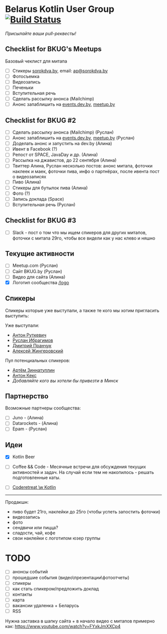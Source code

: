 # Belarus Kotlin User Group [![Build Status](https://travis-ci.org/KotlinBy/bkug.by.svg?branch=master)](https://travis-ci.org/KotlinBy/bkug.by)

_Присылайте ваши pull-реквесты!_

## Checklist for BKUG's Meetups

Базовый чеклист для митапа

- [ ] Стикеры [sorokdva.by](http://sorokdva.by/), email: ap@sorokdva.by
- [ ] Фотосъемка
- [ ] Видеозапись
- [ ] Печеньки
- [ ] Вступительная речь
- [ ] Сделать рассылку анонса (Mailchimp)
- [ ] Анонс запаблишить на [events.dev.by](https://events.dev.by/), [meetup.by](http://meetup.by/) 
 
## Checklist for BKUG #2
- [ ] Сделать рассылку анонса (Mailchimp) (Руслан)
- [ ] Анонс запаблишить на [events.dev.by](https://events.dev.by/), [meetup.by](http://meetup.by/) (Руслан)
- [ ] Доделать анонс и запустить на dev.by (Алина)
- [ ] Ивент в Facebook (?)
- [ ] Репост от SPACE, JavaDay и др. (Алина)
- [ ] Рассылка на джавистов, до 22 сентября (Алина)
- [ ] Твиттер Алина, Руслан несколько постов: анонс митапа, фоточки наклеек и маек, фоточки пива, инфо о партнёрах, после ивента пост о видеозаписях
- [ ] Пиво (Алина)
- [ ] Стикеры для бутылок пива (Алина)
- [ ] Фото (?)
- [ ] Запись доклада (Space)
- [ ] Вступительная речь (Руслан)

## Checklist for BKUG #3
- [ ] Slack - пост о том что мы ищем спикеров для других митапов, фоточки с митапа 29го, чтобы все видели как у нас клево и няшно


## Текущие активности

- [ ] Meetup.com (Руслан)
- [ ] Сайт BKUG.by (Руслан)
- [ ] Видео для сайта (Алина)
- [x] Логотип сообщества [/logo](https://github.com/KotlinBy/bkug.by/tree/master/logo)

## Спикеры

Спикеры которые уже выступали, а также те кого мы хотим пригласить выступить:

Уже выступали:

* [Антон Руткевич](https://github.com/AntonRutkevich)
* [Руслан Ибрагимов](https://github.com/IRus)
* [Дмитрий Пранчук](https://github.com/cortwave)
* [Алексей Жингеровский](https://github.com/aliaksei-lithium)

Пул потенциальных спикеров:

* [Артём Зиннатуллин](https://github.com/artem-zinnatullin)
* [Антон Кекс](https://github.com/angryziber)
* _Добавляйте кого вы хотели бы привезти в Минск_

## Партнерство

Возможные партнеры сообщества:

- [ ] Juno - (Алина)
- [ ] Datarockets - (Алина)
- [ ] Epam - (Руслан)

## Идеи

* [x] Kotlin Beer
* [ ] Coffee && Code - Месячные встречи для обсуждения текущих активностей и задач. На случай если тем не накопилось - решать подготовленные каты.
* [ ] [Coderetreat \w Kotlin](http://coderetreat.org/about)


---
Продакшн:
- пиво будет 21го, наклейки до 25го (чтобы успеть запостить фоточки)
- видеозапись 
- фото
- сендвичи или пицца?
- сладости, чай, кофе 
- свои наклейки с логотипом юзер группы

# TODO

- [ ] анонсы событий
- [ ] прошедшие события (видео\презентации\фотоотчеты)
- [ ] спикеры
- [ ] как стать спикером/предложить доклад
- [ ] контакты
- [ ] карта
- [ ] вакансии удаленка + Беларусь
- [ ] RSS

Нужна заставка в шапку сайта + в начало видео с митапов примерно как: https://www.youtube.com/watch?v=FYxkJmXXCp4
